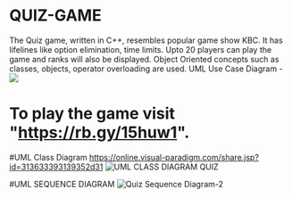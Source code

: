 # QUIZ-GAME
The Quiz game, written in C++, resembles popular game show KBC. It has lifelines like option elimination, time limits.
Upto 20 players can play the game and ranks will also be displayed.
Object Oriented concepts such as classes, objects, operator overloading are used.
UML Use Case Diagram - <img src="https://embed.creately.com/2iYpMihM5DO?token=BT7FlKnig9nVpZxQ&type=svg">
# To play the game visit "https://rb.gy/15huw1".
#UML Class Diagram https://online.visual-paradigm.com/share.jsp?id=313633393139352d31
![UML CLASS DIAGRAM QUIZ](https://user-images.githubusercontent.com/53908470/143273336-e0fbb2e3-24eb-446a-ae31-a45b2b6912ae.png)


#UML SEQUENCE DIAGRAM ![Quiz Sequence Diagram-2](https://user-images.githubusercontent.com/53908470/143272956-2725a6ae-c640-4d34-8e98-308c9b56e452.png)
